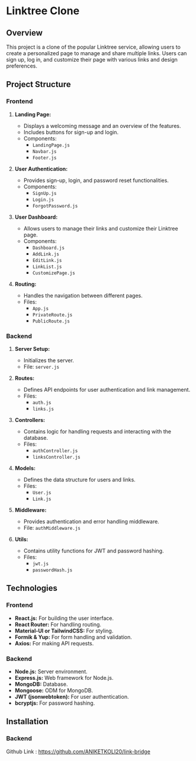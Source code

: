 # **Linktree Clone**

## **Overview**

This project is a clone of the popular Linktree service, allowing users to create a personalized page to manage and share multiple links. Users can sign up, log in, and customize their page with various links and design preferences.

## **Project Structure**

### **Frontend**

1. **Landing Page:**
    - Displays a welcoming message and an overview of the features.
    - Includes buttons for sign-up and login.
    - Components:
      - `LandingPage.js`
      - `Navbar.js`
      - `Footer.js`

2. **User Authentication:**
    - Provides sign-up, login, and password reset functionalities.
    - Components:
      - `SignUp.js`
      - `Login.js`
      - `ForgotPassword.js`

3. **User Dashboard:**
    - Allows users to manage their links and customize their Linktree page.
    - Components:
      - `Dashboard.js`
      - `AddLink.js`
      - `EditLink.js`
      - `LinkList.js`
      - `CustomizePage.js`

4. **Routing:**
    - Handles the navigation between different pages.
    - Files:
      - `App.js`
      - `PrivateRoute.js`
      - `PublicRoute.js`

### **Backend**

1. **Server Setup:**
    - Initializes the server.
    - File: `server.js`

2. **Routes:**
    - Defines API endpoints for user authentication and link management.
    - Files:
      - `auth.js`
      - `links.js`

3. **Controllers:**
    - Contains logic for handling requests and interacting with the database.
    - Files:
      - `authController.js`
      - `linksController.js`

4. **Models:**
    - Defines the data structure for users and links.
    - Files:
      - `User.js`
      - `Link.js`

5. **Middleware:**
    - Provides authentication and error handling middleware.
    - File: `authMiddleware.js`

6. **Utils:**
    - Contains utility functions for JWT and password hashing.
    - Files:
      - `jwt.js`
      - `passwordHash.js`

## **Technologies**

### **Frontend**

- **React.js:** For building the user interface.
- **React Router:** For handling routing.
- **Material-UI or TailwindCSS:** For styling.
- **Formik & Yup:** For form handling and validation.
- **Axios:** For making API requests.

### **Backend**

- **Node.js:** Server environment.
- **Express.js:** Web framework for Node.js.
- **MongoDB:** Database.
- **Mongoose:** ODM for MongoDB.
- **JWT (jsonwebtoken):** For user authentication.
- **bcryptjs:** For password hashing.

## **Installation**

### **Backend**

Github Link : https://github.com/ANIKETKOLI20/link-bridge
